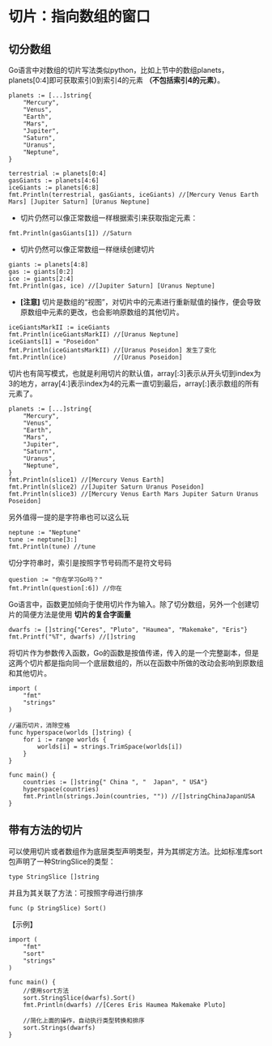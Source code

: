 # 切片：指向数组的窗口

## 切分数组
Go语言中对数组的切片写法类似python，比如上节中的数组planets，planets[0:4]即可获取索引0到索引4的元素 **（不包括索引4的元素）**。
```
planets := [...]string{
    "Mercury",
    "Venus",
    "Earth",
    "Mars",
    "Jupiter",
    "Saturn",
    "Uranus",
    "Neptune",
}

terrestrial := planets[0:4]
gasGiants := planets[4:6]
iceGiants := planets[6:8]
fmt.Println(terrestrial, gasGiants, iceGiants) //[Mercury Venus Earth Mars] [Jupiter Saturn] [Uranus Neptune]
```
* 切片仍然可以像正常数组一样根据索引来获取指定元素：
```
fmt.Println(gasGiants[1]) //Saturn
```
* 切片仍然可以像正常数组一样继续创建切片
```
giants := planets[4:8]
gas := giants[0:2]
ice := giants[2:4]
fmt.Println(gas, ice) //[Jupiter Saturn] [Uranus Neptune]
```
* **[注意]** 切片是数组的“视图”，对切片中的元素进行重新赋值的操作，便会导致原数组中元素的更改，也会影响原数组的其他切片。
```
iceGiantsMarkII := iceGiants
fmt.Println(iceGiantsMarkII) //[Uranus Neptune]
iceGiants[1] = "Poseidon"
fmt.Println(iceGiantsMarkII) //[Uranus Poseidon] 发生了变化
fmt.Println(ice)             //[Uranus Poseidon]
```
切片也有简写模式，也就是利用切片的默认值，array[:3]表示从开头切到index为3的地方，array[4:]表示index为4的元素一直切到最后，array[:]表示数组的所有元素了。
```
planets := [...]string{
    "Mercury",
    "Venus",
    "Earth",
    "Mars",
    "Jupiter",
    "Saturn",
    "Uranus",
    "Neptune",
}
fmt.Println(slice1) //[Mercury Venus Earth]
fmt.Println(slice2) //[Jupiter Saturn Uranus Poseidon]
fmt.Println(slice3) //[Mercury Venus Earth Mars Jupiter Saturn Uranus Poseidon]
```
另外值得一提的是字符串也可以这么玩
```
neptune := "Neptune"
tune := neptune[3:]
fmt.Println(tune) //tune
```
切分字符串时，索引是按照字节号码而不是符文号码
```
question := "你在学习Go吗？"
fmt.Println(question[:6]) //你在
```
Go语言中，函数更加倾向于使用切片作为输入。除了切分数组，另外一个创建切片的简便方法是使用 **切片的复合字面量**
```
dwarfs := []string{"Ceres", "Pluto", "Haumea", "Makemake", "Eris"}
fmt.Printf("%T", dwarfs) //[]string
```
将切片作为参数传入函数，Go的函数是按值传递，传入的是一个完整副本，但是这两个切片都是指向同一个底层数组的，所以在函数中所做的改动会影响到原数组和其他切片。
```
import (
	"fmt"
	"strings"
)

//遍历切片，消除空格
func hyperspace(worlds []string) {
	for i := range worlds {
		worlds[i] = strings.TrimSpace(worlds[i])
	}
}

func main() {
    countries := []string{" China ", "  Japan", " USA"}
	hyperspace(countries)
	fmt.Println(strings.Join(countries, "")) //[]stringChinaJapanUSA
}
```
## 带有方法的切片
可以使用切片或者数组作为底层类型声明类型，并为其绑定方法。比如标准库sort包声明了一种StringSlice的类型：
```
type StringSlice []string
```
并且为其关联了方法：可按照字母进行排序
```
func (p StringSlice) Sort()
```
【示例】
```
import (
	"fmt"
	"sort"
	"strings"
)

func main() {
    //使用sort方法
	sort.StringSlice(dwarfs).Sort()
	fmt.Println(dwarfs) //[Ceres Eris Haumea Makemake Pluto]

	//简化上面的操作，自动执行类型转换和排序
	sort.Strings(dwarfs)
}
```